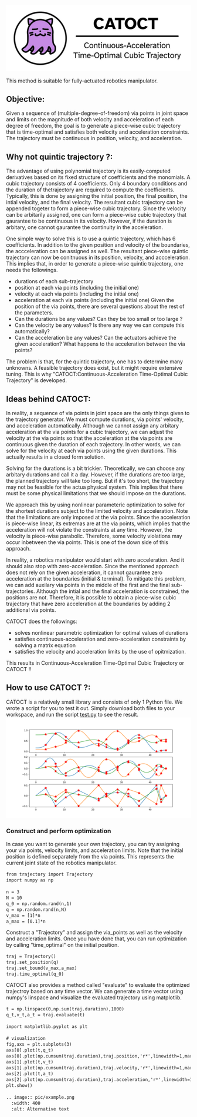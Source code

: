 ![Alt text](pic/logo_catoct.jpg?raw=true "Title")

This method is suitable for fully-actuated robotics manipulator.

## Objective:
Given a sequence of (multiple-degree-of-freedom) via points in joint space and limits on the magnitude of both velocity and acceleration of each degree of freedom, 
the goal is to generate a piece-wise cubic trajectory that is time-optimal and satisfies both velocity and acceleration constraints. The trajectory must be 
continuous in position, velocity, and acceleration.

## Why not quintic trajectory ?:
The advantage of using polynomial trajectory is its easily-computed derivatives based on its fixed structure of coefficients and the monomials. 
A cubic trajectory consists of 4 coefficients. Only 4 boundary conditions and the duration of thetrajectory are required to compute the coefficients. Typically, this is done by assigning 
the initial position, the final position, the intial velocity, and the final velocity. The resultant cubic trajectory can be appended togeter to form a 
piece-wise cubic trajectory. Since the velocity can be arbitarily assigned, one can form a piece-wise cubic trajectory that gaurantee to be continuous in its velocity.
However, if the duration is arbitary, one cannot gaurantee the continuity in the acceleration.

One simple way to solve this is to use a quintic trajectory, which has 6 coefficients. In addition to the given position and velocity of the boundaries, the accceleration can be assigned as well. 
The resultant piece-wise quintic trajectory can now be conitnuous in its position, velocity, and accceleration. This implies that, in order to generate a piece-wise quintic trajectory,
one needs the followings.
* durations of each sub-trajectory
* position at each via points (including the initial one)
* velocity at each via points (including the initial one)
* acceleration at each via points (including the initial one)
Given the position of the via points, there are several questions about the rest of the parameters.
* Can the durations be any values? Can they be too small or too large ?
* Can the velocity be any values? Is there any way we can compute this automatically?
* Can the acceleration be any values? Can the actuators achieve the given acceleration? What happens to the acceleration between the via points?

The problem is that, for the quintic trajectory, one has to determine many unknowns. A feasible trajectory does exist, but it might require extensive tuning.
This is why "CATOCT:Continuous-Acceleration Time-Optimal Cubic Trajectory" is developed.

## Ideas behind CATOCT:
In reality, a sequence of via points in joint space are the only things given to the trajectory generator. We must compute durations, via points' velocity, and acceleration automatically. Although we cannot assign any arbitary acceleration at the via points for a cubic trajectory, we can adjust the velocity at the via points so that the acceleration at the via points are continuous given the duration of each trajectory. In other words, we can solve for the velocity at each via points using the given durations. This actually results in a closed form solution.

Solving for the durations is a bit trickier. Theoretically, we can choose any arbitary durations and call it a day. However, if the durations are too large, the planned trajectory will take too long. But if it's too short, the trajectory may not be feasible for the actua physical system. This implies that there must be some physical limitations that we should impose on the durations. 

We approach this by using nonlinear parameteric optimization to solve for the shortest durations subject to the limited velocity and acceleration. Note that the limitations are only imposed at the via points. Since the acceleration is piece-wise linear, its extremas are at the via points, which implies that the acceleration will not violate the constraints at any time. However, the velocity is piece-wise parabolic. Therefore, some velocity violations may occur inbetween the via points. This is one of the down side of this approach. 

In reality, a robotics manipulator would start with zero acceleration. And it should also stop with zero-acceleration. Since the mentioned approach does not rely on the given acceleration, it cannot gaurantee zero acceleration at the boundaries (initial & terminal). To mitigate this problem, we can add auxilary via points in the middle of the first and the final sub-trajectories. Although the intial and the final acceleration is constrained, the positions are not. Therefore, it is possible to obtain a piece-wise cubic trajectory that have zero acceleration at the boundaries by adding 2 additional via points. 

CATOCT does the followings:
* solves nonlinear parametric optimization for optimal values of durations
* satisfies continuous-acceleration and zero-acceleration constraints by solving a matrix equation
* satisfies the velocity and acceleration limits by the use of opitmization.

This results in Continuous-Acceleration Time-Optimal Cubic Trajectory or CATOCT !!

## How to use CATOCT ?:
CATOCT is a relatively small library and consists of only 1 Python file. We wrote a script for you to test it out. 
Simply download both files to your workspace, and run the script [test.py](https://github.com/tchoopojcharoen/catoct/blob/main/test.py) to see the result.
![Alt text](pic/example.png?raw=true "Title")
### Construct and perform optimization
In case you want to generate your own trajectory, you can try assigning your via points, velocity limits, and acceleration limits. Note that the initial position is defined separately from the via points. This represents the current joint state of the robotics manipulator.
```
from trajectory import Trajectory
import numpy as np

n = 3
N = 10
q_0 = np.random.rand(n,1)
q = np.random.rand(n,N)
v_max = [1]*n
a_max = [0.1]*n
```
Construct a "Trajectory" and assign the via_points as well as the velocity and acceleration limits. Once you have done that, you can run optimization by calling "time_optimal" on the initial position.
```
traj = Trajectory()
traj.set_position(q)
traj.set_bound(v_max,a_max)
traj.time_optimal(q_0)
```
CATOCT also provides a method called "evaluate" to evaluate the optimized trajectroy based on any time vector. We can generate a time vector using numpy's linspace and visualize the evaluated trajectory using matplotlib.
```
t = np.linspace(0,np.sum(traj.duration),1000)
q_t,v_t,a_t = traj.evaluate(t)

import matplotlib.pyplot as plt

# visualization
fig,axs = plt.subplots(3)
axs[0].plot(t,q_t)
axs[0].plot(np.cumsum(traj.duration),traj.position,'r*',linewidth=1,markersize=10)
axs[1].plot(t,v_t)
axs[1].plot(np.cumsum(traj.duration),traj.velocity,'r*',linewidth=1,markersize=10)
axs[2].plot(t,a_t)
axs[2].plot(np.cumsum(traj.duration),traj.acceleration,'r*',linewidth=1,markersize=10)
plt.show()

.. image:: pic/example.png
  :width: 400
  :alt: Alternative text

